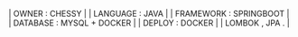 |                                                       OWNER : CHESSY                                                         |
|                                                       LANGUAGE : JAVA                                                        |
|                                                    FRAMEWORK : SPRINGBOOT                                                    |
|                                                  DATABASE : MYSQL + DOCKER                                                   |
|                                                        DEPLOY : DOCKER                                                       |
|                                                          LOMBOK , JPA .                                                      |
